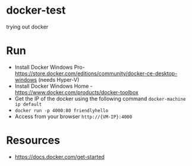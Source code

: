 # docker-test
trying out docker

# Run
- Install Docker Windows Pro- https://store.docker.com/editions/community/docker-ce-desktop-windows (needs Hyper-V)
- Install Docker Windows Home - https://www.docker.com/products/docker-toolbox
- Get the IP of the docker using the following command ```docker-machine ip default```
- ```docker run -p 4000:80 friendlyhello```
- Access from your browser ```http://{VM-IP}:4000```

# Resources
- https://docs.docker.com/get-started